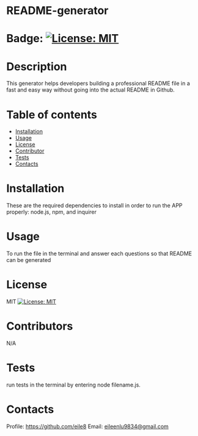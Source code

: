 

# README-generator
# Badge: [![License: MIT](https://img.shields.io/badge/License-MIT-yellow.svg)](https://opensource.org/licenses/MIT)
# Description
This generator helps developers building a professional README file in a fast and easy way without going into the actual README in Github.
# Table of contents
* [Installation](#installation)
* [Usage](#usage)
* [License](#license)
* [Contributor](#contributor)
* [Tests](#tests)
* [Contacts](#contacts)
# Installation
These are the required dependencies to install in order to run the APP properly: 
node.js, npm, and inquirer
# Usage 
To run the file in the terminal and answer each questions so that README can be generated
# License 
MIT [![License: MIT](https://img.shields.io/badge/License-MIT-yellow.svg)](https://opensource.org/licenses/MIT)
# Contributors
N/A
# Tests 
run tests in the terminal by entering node filename.js.
# Contacts
Profile: https://github.com/eile8
Email: eileenlu9834@gmail.com
